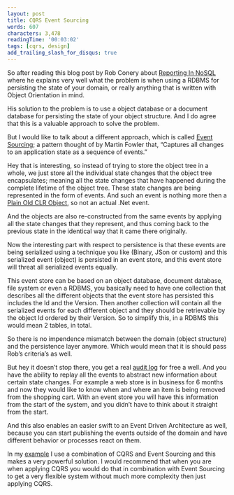 ```yaml
---
layout: post
title: CQRS Event Sourcing
words: 607
characters: 3,478
readingTime: '00:03:02'
tags: [cqrs, design]
add_trailing_slash_for_disqus: true
---
```

So after reading this blog post by Rob Conery about [Reporting In NoSQL](http://blog.wekeroad.com/2010/02/05/reporting-in-nosql) where he explains very well what the problem is when using a RDBMS for persisting the state of your domain, or really anything that is written with Object Orientation in mind.

His solution to the problem is to use a object database or a document database for persisting the state of your object structure. And I do agree that this is a valuable approach to solve the problem.

But I would like to talk about a different approach, which is called [Event Sourcing](http://martinfowler.com/eaaDev/EventSourcing.html); a pattern thought of by Martin Fowler that, “Captures all changes to an application state as a sequence of events.”

Hey that is interesting, so instead of trying to store the object tree in a whole, we just store all the individual state changes that the object tree encapsulates; meaning all the state changes that have happened during the complete lifetime of the object tree. These state changes are being represented in the form of events. And such an event is nothing more then a [Plain Old CLR Object](http://en.wikipedia.org/wiki/Plain_Old_CLR_Object), so not an actual .Net event.

And the objects are also re-constructed from the same events by applying all the state changes that they represent, and thus coming back to the previous state in the identical way that it came there originally.

Now the interesting part with respect to persistence is that these events are being serialized using a technique you like (Binary, JSon or custom) and this serialized event (object) is persisted in an event store, and this event store will threat all serialized events equally.

This event store can be based on an object database, document database, file system or even a RDBMS, you basically need to have one collection that describes all the different objects that the event store has persisted this includes the Id and the Version. Then another collection will contain all the serialized events for each different object and they should be retrievable by the object Id ordered by their Version. So to simplify this, in a RDBMS this would mean 2 tables, in total.

So there is no impendence mismatch between the domain (object structure) and the persistence layer anymore. Which would mean that it is should pass Rob’s criteria’s as well.

But hey it doesn’t stop there, you get a real [audit log](http://martinfowler.com/eaaDev/AuditLog.html) for free a well. And you have the ability to replay all the events to abstract new information about certain state changes. For example a web store is in business for 6 months and now they would like to know when and where an item is being removed from the shopping cart. With an event store you will have this information from the start of the system, and you didn’t have to think about it straight from the start.

And this also enables an easier swift to an Event Driven Architecture as well, because you can start publishing the events outside of the domain and have different behavior or processes react on them.

In my [example](http://github.com/MarkNijhof/Fohjin/tree/master/Fohjin.DDD.Example/) I use a combination of CQRS and Event Sourcing and this makes a very powerful solution. I would recommend that when you are when applying CQRS you would do that in combination with Event Sourcing to get a very flexible system without much more complexity then just applying CQRS.